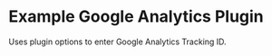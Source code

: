 Example Google Analytics Plugin
===============================

Uses plugin options to enter Google Analytics Tracking ID.

